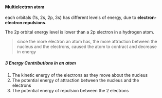 #### Multielectron atom

each orbitals (1s, 2s, 2p, 3s) has different levels of energy, due to **electron-electron repulsions.** 

The 2p orbital energy level is lower than a 2p electron in a hydrogen atom.

> since the more electron an atom has, the more attraction between the nucleus and the electrons, caused the atom to contract and decrease in energy

##### 3 Energy Contributions in an atom
1. The kinetic energy of the electrons as they move about the nucleus
2. The potential energy of attraction between the nucleus and the electrons
3. The potential energy of repulsion between the 2 electrons